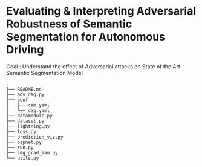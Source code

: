 # Evaluating & Interpreting Adversarial Robustness of Semantic Segmentation for Autonomous Driving

Goal : Understand the effect of Adversarial attacks on State of the Art Semantic Segmentation Model
```
.
├── README.md
├── adv_dag.py
├── conf
│   ├── cam.yaml
│   └── dag.yaml
├── datamodule.py
├── dataset.py
├── lightning.py
├── loss.py
├── prediction_viz.py
├── pspnet.py
├── run.py
├── seg_grad_sam.py
└── utils.py
```

